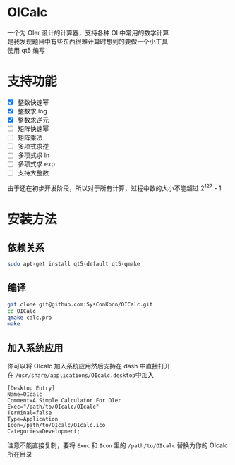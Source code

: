 # OICalc
一个为 OIer 设计的计算器，支持各种 OI 中常用的数学计算  
是我发现题目中有些东西很难计算时想到的要做一个小工具  
使用 qt5 编写

# 支持功能
- [x] 整数快速幂
- [x] 整数求 log
- [x] 整数求逆元
- [ ] 矩阵快速幂
- [ ] 矩阵乘法
- [ ] 多项式求逆
- [ ] 多项式求 ln
- [ ] 多项式求 exp
- [ ] 支持大整数

由于还在初步开发阶段，所以对于所有计算，过程中数的大小不能超过 2<sup>127</sup> - 1

# 安装方法
## 依赖关系
``` bash
sudo apt-get install qt5-default qt5-qmake
```
## 编译
``` bash
git clone git@github.com:SysConKonn/OICalc.git
cd OICalc
qmake calc.pro
make
```
## 加入系统应用
你可以将 OIcalc 加入系统应用然后支持在 dash 中直接打开  
在 `/usr/share/applications/OIcalc.desktop`中加入
``` plain
[Desktop Entry]
Name=OIcalc
Comment=A Simple Calculator For OIer
Exec="/path/to/OIcalc/OIcalc"
Terminal=false
Type=Application
Icon=/path/to/OIcalc/OIcalc.ico
Categories=Development;
```
注意不能直接复制，要将 `Exec` 和 `Icon` 里的 `/path/to/OIcalc` 替换为你的 OIcalc 所在目录